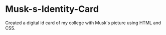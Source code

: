 # Musk-s-Identity-Card
Created a digital id card of my college with Musk's picture using HTML and CSS. 
